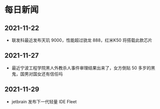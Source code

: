 # 每日新闻



## 2021-11-22

* 联发科最近发布天玑 9000，性能超过骁龙 888，红米K50 将搭载此款芯片

## 2021-11-27

* 最近宁波工程学院黑人外教杀人事件审理结果出来了，女方倒贴 50 多岁的黑鬼，国男对国女还有信任吗

## 2021-11-29

* jetbrain 发布下一代轻量 IDE Fleet